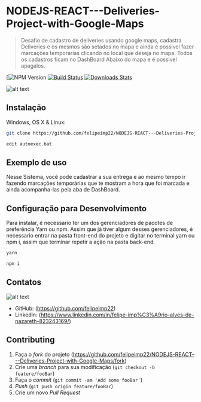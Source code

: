 # NODEJS-REACT---Deliveries-Project-with-Google-Maps

> Desafio de cadastro de deliveries usando google maps,
>cadastra Deliveries e os mesmos são setados no mapa e ainda é possivel 
>fazer marcações temporarias clicando no local que deseja no mapa.
>Todos os cadastros ficam no DashBoard Abaixo do mapa e é possivel apagalos.

[![NPM Version][npm-image]
[![Build Status][travis-image]][travis-url]
[![Downloads Stats][npm-downloads]][npm-url]



![alt text](https://marquesfernandes.com/wp-content/uploads/2020/01/1555172.jpg)

## Instalação

Windows, OS X & Linux:

```sh
git clone https://github.com/felipeimp22/NODEJS-REACT---Deliveries-Project-with-Google-Maps.git
```


```sh
edit autoexec.bat
```

## Exemplo de uso
Nesse Sistema, você pode cadastrar a sua entrega e ao mesmo tempo ir fazendo marcações temporárias que te mostram a hora que foi marcada e ainda acompanha-las pela aba de DashBoard.



## Configuração para Desenvolvimento

Para instalar, é necessario ter um dos gerenciadores de pacotes de preferência Yarn ou npm.
Assim que já tiver algum desses gerenciadores, é necessario entrar na pasta front-end do projeto e
digitar no terminal yarn ou npm i, assim que terminar repetir a ação na pasta back-end.
```sh
yarn 
```

```sh
npm i
```



## Contatos
![alt text](https://lh3.googleusercontent.com/nRuZJWdco2aSsyUVFPIvI4QXVuqkRxwGbCKRJpc-6DNNB2AcHTopNS6V-rDyj3ir9Og7CA=s85)

* GitHub: (<https://github.com/felipeimp22>)
* Linkedin: (<https://www.linkedin.com/in/felipe-imp%C3%A9rio-alves-de-nazareth-823243169/>)


## Contributing

1. Faça o _fork_ do projeto (<https://github.com/felipeimp22/NODEJS-REACT---Deliveries-Project-with-Google-Maps/fork>)
2. Crie uma _branch_ para sua modificação (`git checkout -b feature/fooBar`)
3. Faça o _commit_ (`git commit -am 'Add some fooBar'`)
4. _Push_ (`git push origin feature/fooBar`)
5. Crie um novo _Pull Request_

[npm-image]: https://img.shields.io/npm/v/datadog-metrics.svg?style=flat-square
[npm-url]: https://npmjs.org/package/datadog-metrics
[npm-downloads]: https://img.shields.io/npm/dm/datadog-metrics.svg?style=flat-square
[travis-image]: https://img.shields.io/travis/dbader/node-datadog-metrics/master.svg?style=flat-square
[travis-url]: https://travis-ci.org/dbader/node-datadog-metrics
[wiki]: https://github.com/seunome/seuprojeto/wiki
